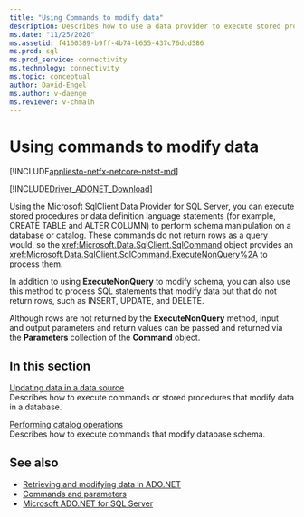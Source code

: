 ```yaml
---
title: "Using Commands to modify data"
description: Describes how to use a data provider to execute stored procedures or data definition language (DDL) statements.
ms.date: "11/25/2020"
ms.assetid: f4160389-b9ff-4b74-b655-437c76dcd586
ms.prod: sql
ms.prod_service: connectivity
ms.technology: connectivity
ms.topic: conceptual
author: David-Engel
ms.author: v-daenge
ms.reviewer: v-chmalh
---
```

# Using commands to modify data

[!INCLUDE[appliesto-netfx-netcore-netst-md](../../includes/appliesto-netfx-netcore-netst-md.md)]

[!INCLUDE[Driver_ADONET_Download](../../includes/driver_adonet_download.md)]

Using the Microsoft SqlClient Data Provider for SQL Server, you can execute stored procedures or data definition language statements (for example, CREATE TABLE and ALTER COLUMN) to perform schema manipulation on a database or catalog. These commands do not return rows as a query would, so the <xref:Microsoft.Data.SqlClient.SqlCommand> object provides an <xref:Microsoft.Data.SqlClient.SqlCommand.ExecuteNonQuery%2A> to process them.

In addition to using **ExecuteNonQuery** to modify schema, you can also use this method to process SQL statements that modify data but that do not return rows, such as INSERT, UPDATE, and DELETE.

Although rows are not returned by the **ExecuteNonQuery** method, input and output parameters and return values can be passed and returned via the **Parameters** collection of the **Command** object.

## In this section

[Updating data in a data source](update-data-inside-data-source.md)  
Describes how to execute commands or stored procedures that modify data in a database.

[Performing catalog operations](perform-catalog-operations.md)  
Describes how to execute commands that modify database schema.

## See also

- [Retrieving and modifying data in ADO.NET](retrieving-modifying-data.md)
- [Commands and parameters](commands-parameters.md)
- [Microsoft ADO.NET for SQL Server](microsoft-ado-net-sql-server.md)
